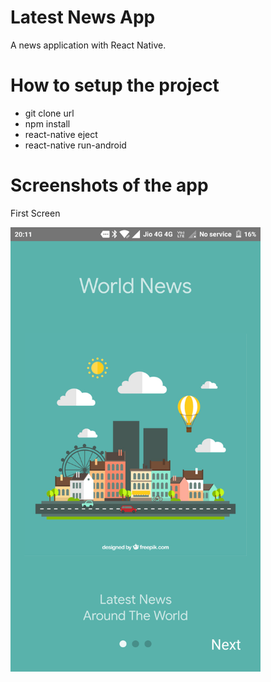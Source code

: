 # Latest News App

A news application with React Native. 


# How to setup the project

  - git clone url
  - npm install
  - react-native eject
  - react-native run-android
  
# Screenshots of the app

First Screen
<div align="left">
    <img src="/screenshots/FIRST_SCREEN.png" width="400px"</img> 
</div>



